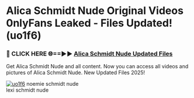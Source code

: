 # Alica Schmidt Nude Original Videos 0nlyFans Leaked - Files Updated! (uo1f6)

<h3>🔴 CLICK HERE 🌐==►► <a href="https://tinyurl.com/yrmya6cz" rel="nofollow">Alica Schmidt Nude Updated Files</a></h3>

Get Alica Schmidt Nude and all content. Now you can access all videos and pictures of Alica Schmidt Nude. New Updated Files 2025!

[![uo1f6](https://i.imgur.com/FMdXYCs.gif)](https://tinyurl.com/yrmya6cz)
noemie schmidt nude<br>
lexi schmidt nude